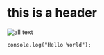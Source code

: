 # this is a header

![all text](https://www.simplilearn.com/ice9/free_resources_article_thumb/what_is_image_Processing.jpg)

```
console.log("Hello World");
```
